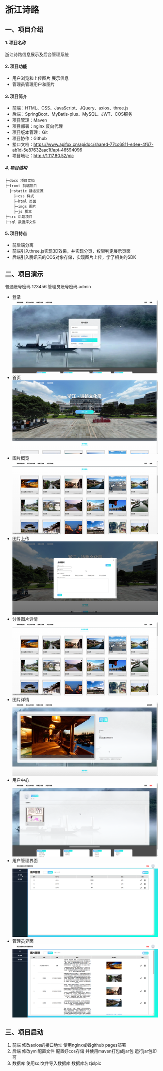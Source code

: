 # 浙江诗路


## 一、项目介绍

#### 1. 项目名称
浙江诗路信息展示及后台管理系统

#### 2. 项目功能
- 用户浏览和上传图片 展示信息
- 管理员管理用户和图片

#### 3. 项目简介
- 前端：HTML、CSS、JavaScript、JQuery、axios、three.js
- 后端：SpringBoot、MyBatis-plus、MySQL、JWT、COS服务
- 项目管理：Maven
- 项目部署：nginx 反向代理
- 项目版本管理：Git
- 项目协作：Github
- 接口文档：https://www.apifox.cn/apidoc/shared-77cc6811-e4ee-4f67-ab1d-5e87632aac1f/api-46594096
- 项目地址：http://1.117.80.52/pic

##### 4. 项目结构
```
├─docs 项目文档
├─front 前端项目
  ├─static 静态资源
    ├─css 样式
    ├─html 页面
    ├─imgs 图片
    ├─js 脚本
├─src 后端项目
├─sql 数据库文件
```

#### 5. 项目特点
- 前后端分离
- 前端引入three.js实现3D效果，并实现分页，权限判定展示页面
- 后端引入腾讯云的COS对象存储，实现图片上传，学了相关的SDK

## 二、项目演示
普通账号密码 123456
管理员账号密码 admin

- 登录 ![登录](docs/登录.png)
- 首页 ![首页](docs/首页.png)
- 图片概览 ![图片概览](docs/图片概览.png)
- 图片上传 ![图片上传](docs/图片上传.png)
- 分类图片详情 ![分类图片详情](docs/分类图片详情.png)
- 图片详情 ![图片详情](docs/图片详情.png)
- 用户中心 ![用户中心](docs/用户中心.png)
- 用户管理界面 ![用户管理界面](docs/用户管理界面.png)
- 管理员界面 ![管理员界面](docs/管理员界面.png)

## 三、项目启动
1. 前端 修改axios的接口地址 使用nginx或者github pages部署
2. 后端 修改yml配置文件 配置好cos存储 并使用maven打包成jar包  运行jar包即可
3. 数据库 使用sql文件导入数据库 数据库名zjslpic
